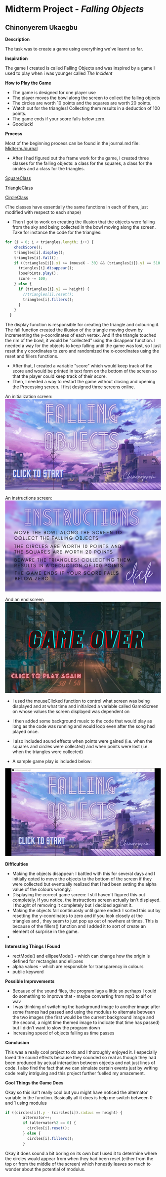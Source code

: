 # Midterm Project - *Falling Objects*

## Chinonyerem Ukaegbu


**Description**

The task was to create a game using everything we've learnt so far.

**Inspiration**

The game I created is called Falling Objects and was inspired by a game I used to play when i was younger called *The Incident*

**How to Play the Game**
+ The game is designed for one player use
+ The player moves the bowl along the screen to collect the falling objects
+ The circles are worth 10 points and the squares are worth 20 points.
+ Watch out for the triangles! Collecting them results in a deduction of 100 points.
+ The game ends if your score falls below zero.
+ Goodluck!

**Process**

Most of the beginning process can be found in the journal.md file: [MidtermJournal](https://github.com/ChinoUkaegbu/IntrotoIM/blob/main/midtermProject/journal.md)

+ After I had figured out the frame work for the game, I created three classes for the falling objects: a class for the squares, a class for the circles and a class for the triangles.

[SquareClass](https://github.com/ChinoUkaegbu/IntrotoIM/blob/main/midtermProject/SquareClass.pde)

[TriangleClass](https://github.com/ChinoUkaegbu/IntrotoIM/blob/main/midtermProject/TriangleClass.pde)

[CircleClass](https://github.com/ChinoUkaegbu/IntrotoIM/blob/main/midtermProject/CircleClass.pde)

(The classes have essentially the same functions in each of them, just modified with respect to each shape)

+ Then I got to work on creating the illusion that the objects were falling from the sky and being collected in the bowl moving along the screen. Take for instance the code for the triangles:

```js
for (i = 0; i < triangles.length; i++) {
    checkScore();
    triangles[i].display();
    triangles[i].fall();
    if ((triangles[i]).x1 >= (mouseX - 30) && (triangles[i]).y1 == 510 && (triangles[i]).x3 <= (mouseX + 50) && (triangles[i]).y3 == 510) {
      triangles[i].disappear();
      losePoints.play();
      score -= 100;
    } else {
      if (triangles[i].y2 == height) {
        //triangles[i].reset();
        triangles[i].fillers();
      }
    }
  }
```
The display function is responsible for creating the triangle and colouring it. The fall function created the illusion of the triangle moving down by incrementing the y-coordinates of each vertex. And if the triangle touched the rim of the bowl, it would be "collected" using the disappear function. I needed a way for the objects to keep falling until the game was lost, so I just reset the y coordinates to zero and randomized the x-coordinates using the reset and fillers functions.

+ After that, I created a variable "score" which would keep track of the score and would be printed in text form on the bottom of the screen so that the player could keep track of their score.
+ Then, I needed a way to restart the game without closing and opening the Processing screen. I first designed three screens online. 

An initialization screen:
![InitializationScreen](images/startscreen.png)

An instructions screen:
![InstructionsScreen](images/instructionsscreen.png)

And an end screen
![EndScreen](images/endscreen.png)

+ I used the mouseClicked function to control what screen was being displayed and at what time and initialized a variable called GameScreen on whose values the screen displayed was dependent on 

+ I then added some background music to the code that would play as long as the code was running and would loop even after the song had played once.

+ I also included sound effects when points were gained (i.e. when the squares and circles were collected) and when points were lost (i.e. when the triangles were collected)

+ A sample game play is included below:

![GamePlay](images/testrun.gif)

**Difficulties**

+ Making the objects disappear: I battled with this for several days and I initially opted to move the objects to the bottom of the screen if they were collected but eventually realized that I had been setting the alpha value of the colours wrongly.
+ Displaying the correct game screen: I still haven't figured this out completely. If you notice, the instructions screen actually isn't displayed. I thought of removing it completely but I decided against it.
+ Making the objects fall continuosly until game ended: I sorted this out by resetting the y-coordinates to zero and if you look closely at the triangles and , they seem to just pop up out of nowhere at times. This is because of the fillers() function and I added it to sort of create an element of surprise in the game.
+ 
**Interesting Things I Found**

+ rectMode() and ellipseMode() - which can change how the origin is defined for rectangles and ellipses
+ alpha values - which are responsible for transparency in colours
+ public keyword 

**Possible Improvements**

+ Because of the sound files, the program lags a little so perhaps I could do something to improve that - maybe converting from mp3 to aif or wav
+ I was thinking of switching the background image to another image after some frames had passed and using the modulus to alternate between the two images (the first would be the current background image and the second, a night time themed image to indicate that time has passed) but I didn't want to slow the program down
+ Increasing speed of objects falling as time passes

**Conclusion**

This was a really cool project to do and I thoroughly enjoyed it. I especially loved the sound effects because they sounded so real as though they had been produced by actual interaction between objects and not just lines of code. I also find the fact that we can simulate certain events just by writing code really intriguing and this project further fuelled my amazement. 

**Cool Things the Game Does**

Okay so this isn't really cool but you might have noticed the alternator variable in the function. Basically all it does is help me switch between 0 and 1 using modulus
``` js
if ((circles[i]).y - (circles[i]).radius == height) {
        alternator++;
        if (alternator%2 == 0) {
          circles[i].reset();
        } else {
          circles[i].fillers();
        }
```
Okay it does sound a bit boring on its own but I used it to determine where the circles would appear from when they had been reset (either from the top or from the middle of the screen) which honestly leaves so much to wonder about the potential of modulus.
